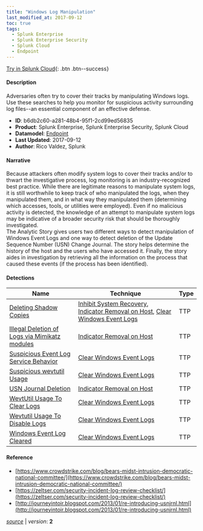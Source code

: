 ```yaml
---
title: "Windows Log Manipulation"
last_modified_at: 2017-09-12
toc: true
tags:
  - Splunk Enterprise
  - Splunk Enterprise Security
  - Splunk Cloud
  - Endpoint
---
```


[Try in Splunk Cloud](https://www.splunk.com/en_us/cyber-security.html){: .btn .btn--success}

#### Description

Adversaries often try to cover their tracks by manipulating Windows logs. Use these searches to help you monitor for suspicious activity surrounding log files--an essential component of an effective defense.

- **ID**: b6db2c60-a281-48b4-95f1-2cd99ed56835
- **Product**: Splunk Enterprise, Splunk Enterprise Security, Splunk Cloud
- **Datamodel**: [Endpoint](https://docs.splunk.com/Documentation/CIM/latest/User/Endpoint)
- **Last Updated**: 2017-09-12
- **Author**: Rico Valdez, Splunk

#### Narrative

Because attackers often modify system logs to cover their tracks and/or to thwart the investigative process, log monitoring is an industry-recognized best practice. While there are legitimate reasons to manipulate system logs, it is still worthwhile to keep track of who manipulated the logs, when they manipulated them, and in what way they manipulated them (determining which accesses, tools, or utilities were employed). Even if no malicious activity is detected, the knowledge of an attempt to manipulate system logs may be indicative of a broader security risk that should be thoroughly investigated.\
The Analytic Story gives users two different ways to detect manipulation of Windows Event Logs and one way to detect deletion of the Update Sequence Number (USN) Change Journal. The story helps determine the history of the host and the users who have accessed it. Finally, the story aides in investigation by retrieving all the information on the process that caused these events (if the process has been identified).

#### Detections

| Name        | Technique   | Type         |
| ----------- | ----------- |--------------|
| [Deleting Shadow Copies](/endpoint/deleting_shadow_copies/) | [Inhibit System Recovery](/tags/#inhibit-system-recovery), [Indicator Removal on Host](/tags/#indicator-removal-on-host), [Clear Windows Event Logs](/tags/#clear-windows-event-logs) | TTP |
| [Illegal Deletion of Logs via Mimikatz modules](/endpoint/illegal_deletion_of_logs_via_mimikatz_modules/) | [Indicator Removal on Host](/tags/#indicator-removal-on-host) | TTP |
| [Suspicious Event Log Service Behavior](/endpoint/suspicious_event_log_service_behavior/) | [Clear Windows Event Logs](/tags/#clear-windows-event-logs) | TTP |
| [Suspicious wevtutil Usage](/endpoint/suspicious_wevtutil_usage/) | [Clear Windows Event Logs](/tags/#clear-windows-event-logs) | TTP |
| [USN Journal Deletion](/endpoint/usn_journal_deletion/) | [Indicator Removal on Host](/tags/#indicator-removal-on-host) | TTP |
| [WevtUtil Usage To Clear Logs](/endpoint/wevtutil_usage_to_clear_logs/) | [Clear Windows Event Logs](/tags/#clear-windows-event-logs) | TTP |
| [Wevtutil Usage To Disable Logs](/endpoint/wevtutil_usage_to_disable_logs/) | [Clear Windows Event Logs](/tags/#clear-windows-event-logs) | TTP |
| [Windows Event Log Cleared](/endpoint/windows_event_log_cleared/) | [Clear Windows Event Logs](/tags/#clear-windows-event-logs) | TTP |

#### Reference

* [https://www.crowdstrike.com/blog/bears-midst-intrusion-democratic-national-committee/](https://www.crowdstrike.com/blog/bears-midst-intrusion-democratic-national-committee/)
* [https://zeltser.com/security-incident-log-review-checklist/](https://zeltser.com/security-incident-log-review-checklist/)
* [http://journeyintoir.blogspot.com/2013/01/re-introducing-usnjrnl.html](http://journeyintoir.blogspot.com/2013/01/re-introducing-usnjrnl.html)



[*source*](https://github.com/splunk/security_content/tree/develop/stories/windows_log_manipulation.yml) \| *version*: **2**